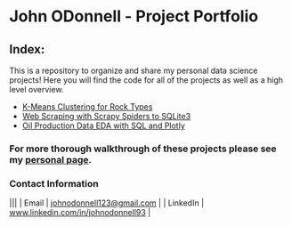 # John ODonnell - Project Portfolio

## Index:

This is a repository to organize and share my personal data science projects! Here you will find the code for all of the projects as well as a high level overview. 

- [K-Means Clustering for Rock Types](https://github.com/johnodonnell123/Personal_Projects/tree/master/Cluster_Analysis_Rock_Typing)
- [Web Scraping with Scrapy Spiders to SQLite3](https://github.com/johnodonnell123/Personal_Projects/tree/master/Scraping_Oil_Production)
- [Oil Production Data EDA with SQL and Plotly](https://github.com/johnodonnell123/Personal_Projects/tree/master/Oil_Production_EDA)


### For more thorough walkthrough of these projects please see my [personal page](https://johnodonnell123.github.io).

### Contact Information

|||
|  Email | johnodonnell123@gmail.com |
| LinkedIn | www.linkedin.com/in/johnodonnell93 |
